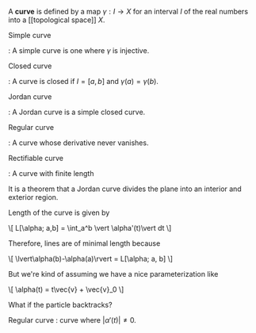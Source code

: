 A **curve** is defined by a map $\gamma: I \to X$ for an interval $I$ of the real numbers into a [[topological space]] $X$. 

Simple curve

:   A simple curve is one where $\gamma$ is injective.

Closed curve

:   A curve is closed if $I = [a,b]$ and $\gamma(a)=\gamma(b)$.

Jordan curve

:   A Jordan curve is a simple closed curve.

Regular curve

:   A curve whose derivative never vanishes.

Rectifiable curve

:   A curve with finite length

It is a theorem that a Jordan curve divides the plane into an interior and exterior region.



Length of the curve is given by

\\[
L[\alpha; a,b] = \int_a^b \vert \alpha'(t)\vert dt
\\]

Therefore, lines are of minimal length because

\\[
\lvert\alpha(b)-\alpha(a)\rvert = L[\alpha; a, b]
\\]

But we're kind of assuming we have a nice parameterization like

\\[
\alpha(t) = t\vec{v} + \vec{v}_0
\\]

What if the particle backtracks? 

Regular curve
  : curve where $\vert\alpha'(t)\vert\neq 0$.